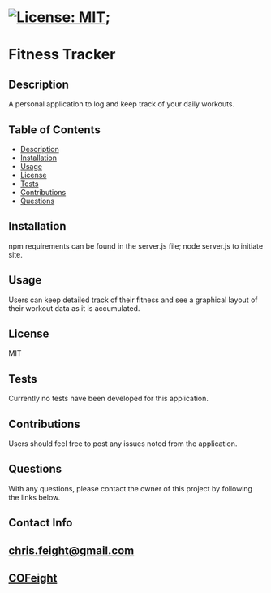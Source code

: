 

# [![License: MIT](https://img.shields.io/badge/License-MIT-yellow.svg)](https://opensource.org/licenses/MIT);

# Fitness Tracker


## Description
   A personal application to log and keep track of your daily workouts.

## Table of Contents

* [Description](#description)
* [Installation](#installation)
* [Usage](#usage)
* [License](#license)
* [Tests](#tests)
* [Contributions](#contributions)
* [Questions](#questions)


## Installation
   npm requirements can be found in the server.js file; node server.js to initiate site.

## Usage
   Users can keep detailed track of their fitness and see a graphical layout of their workout data as it is accumulated.

## License
   MIT

## Tests
   Currently no tests have been developed for this application.
    
## Contributions
   Users should feel free to post any issues noted from the application.


## Questions
   With any questions, please contact the owner of this project by following the links below.

## Contact Info

## [chris.feight@gmail.com](mailto:chris.feight@gmail.com)

## [COFeight](https://github.com/COFeight)
    
